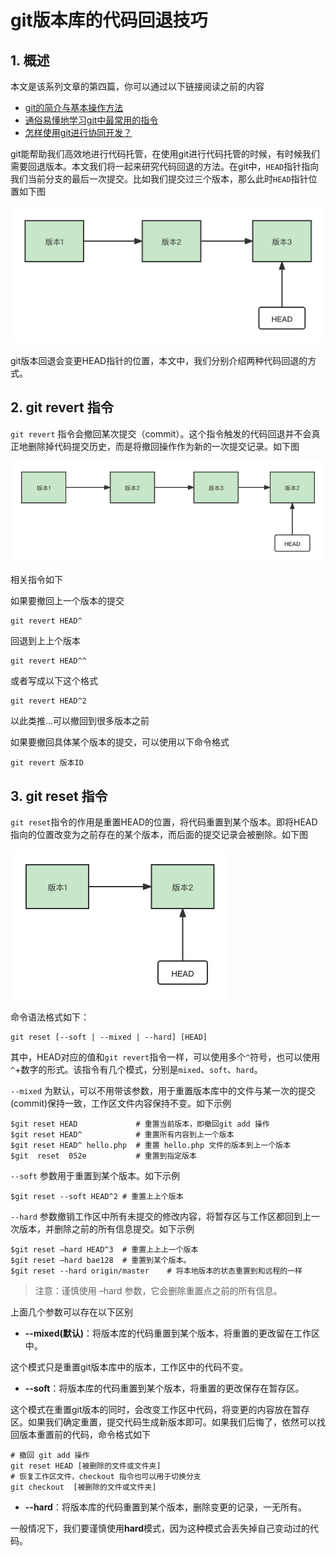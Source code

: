 # git版本库的代码回退技巧

## 1. 概述

本文是该系列文章的第四篇，你可以通过以下链接阅读之前的内容

- [git的简介与基本操作方法](../note-01.md)
- [通俗易懂地学习git中最常用的指令](./note-02.md)
- [怎样使用git进行协同开发？](./note-03.md)



git能帮助我们高效地进行代码托管，在使用git进行代码托管的时候，有时候我们需要回退版本。本文我们将一起来研究代码回退的方法。在git中，`HEAD`指针指向我们当前分支的最后一次提交。比如我们提交过三个版本，那么此时`HEAD`指针位置如下图

![note-03-1](../img/note-03-1.png)

git版本回退会变更HEAD指针的位置，本文中，我们分别介绍两种代码回退的方式。


## 2. git revert 指令

`git revert` 指令会撤回某次提交（commit）。这个指令触发的代码回退并不会真正地删除掉代码提交历史，而是将撤回操作作为新的一次提交记录。如下图

![note-03-2](../img/note-03-2.png)



相关指令如下


如果要撤回上一个版本的提交
```shell
git revert HEAD^
```

回退到上上个版本
```shell
git revert HEAD^^
```

或者写成以下这个格式
```shell
git revert HEAD^2
```

以此类推...可以撤回到很多版本之前


如果要撤回具体某个版本的提交，可以使用以下命令格式
```shell
git revert 版本ID
```

## 3. git reset 指令

`git reset`指令的作用是重置HEAD的位置，将代码重置到某个版本。即将HEAD指向的位置改变为之前存在的某个版本，而后面的提交记录会被删除。如下图

![note-03-3](../img/note-03-3.png)


命令语法格式如下：

```
git reset [--soft | --mixed | --hard] [HEAD]
```

其中，HEAD对应的值和`git revert`指令一样，可以使用多个`^`符号，也可以使用`^`+数字的形式。该指令有几个模式，分别是`mixed`、`soft`、`hard`。

`--mixed` 为默认，可以不用带该参数，用于重置版本库中的文件与某一次的提交(commit)保持一致，工作区文件内容保持不变。如下示例

```shell
$git reset HEAD             # 重置当前版本，即撤回git add 操作
$git reset HEAD^            # 重置所有内容到上一个版本  
$git reset HEAD^ hello.php  # 重置 hello.php 文件的版本到上一个版本  
$git  reset  052e           # 重置到指定版本
```

`--soft` 参数用于重置到某个版本。如下示例
```shell
$git reset --soft HEAD^2 # 重置上上个版本
```

`--hard` 参数撤销工作区中所有未提交的修改内容，将暂存区与工作区都回到上一次版本，并删除之前的所有信息提交。如下示例
```shell
$git reset –hard HEAD^3  # 重置上上上一个版本  
$git reset –hard bae128  # 重置到某个版本。 
$git reset --hard origin/master    # 将本地版本的状态重置到和远程的一样 
```
> 注意：谨慎使用 –hard 参数，它会删除重置点之前的所有信息。


上面几个参数可以存在以下区别

- **--mixed(默认)**：将版本库的代码重置到某个版本，将重置的更改留在工作区中。

这个模式只是重置git版本库中的版本，工作区中的代码不变。

- **--soft**：将版本库的代码重置到某个版本，将重置的更改保存在暂存区。

这个模式在重置git版本的同时，会改变工作区中代码，将变更的内容放在暂存区。如果我们确定重置，提交代码生成新版本即可。如果我们后悔了，依然可以找回版本重置前的代码，命令格式如下

```shell
# 撤回 git add 操作
git reset HEAD [被删除的文件或文件夹]
# 恢复工作区文件，checkout 指令也可以用于切换分支
git checkout  [被删除的文件或文件夹]
```

- **--hard**：将版本库的代码重置到某个版本，删除变更的记录，一无所有。

一般情况下，我们要谨慎使用**hard**模式，因为这种模式会丢失掉自己变动过的代码。


